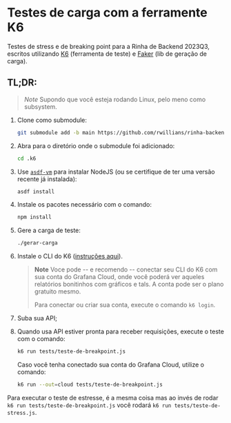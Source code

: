 # Testes de carga com a ferramente K6

Testes de stress e de breaking point para a Rinha de Backend 2023Q3, escritos utilizando [K6](https://k6.io) (ferramenta de teste) e [Faker](https://www.npmjs.com/package/@faker-js/faker) (lib de geração de carga).


## TL;DR:

> *Note*
> Supondo que você esteja rodando Linux, pelo meno como subsystem.

1.  Clone como submodule:

    ```sh
    git submodule add -b main https://github.com/rwillians/rinha-backend-2023Q3-k6 .k6
    ```

3.  Abra para o diretório onde o submodule foi adicionado:

    ```sh
    cd .k6
    ```

2.  Use [`asdf-vm`](https://github.com/asdf-vm/asdf) para instalar NodeJS (ou se certifique de ter uma versão recente já instalada):

    ```sh
    asdf install
    ```

5.  Instale os pacotes necessário com o comando:

    ```sh
    npm install
    ```

4.  Gere a carga de teste:

    ```sh
    ./gerar-carga
    ```

5.  Instale o CLI do K6 ([instruções aqui](https://k6.io/docs/get-started/installation/)).

    > **Note**
    > Voce pode -- e recomendo -- conectar seu CLI do K6 com sua conta do Grafana Cloud, onde você poderá ver aqueles relatórios bonitinhos com gráficos e tals. A conta pode ser o plano gratuito mesmo.
    >
    > Para conectar ou criar sua conta, execute o comando `k6 login`.

6.  Suba sua API;

7.  Quando usa API estiver pronta para receber requisições, execute o teste com o comando:

    ```sh
    k6 run tests/teste-de-breakpoint.js
    ```

    Caso você tenha conectado sua conta do Grafana Cloud, utilize o comando:

    ```sh
    k6 run --out=cloud tests/teste-de-breakpoint.js
    ```

Para executar o teste de estresse, é a mesma coisa mas ao invés de rodar `k6 run tests/teste-de-breakpoint.js` você rodará `k6 run tests/teste-de-stress.js`.


